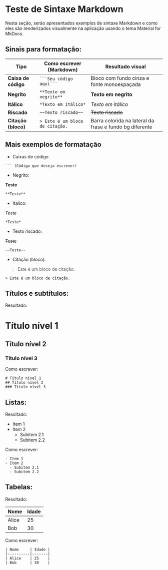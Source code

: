 # Teste de Sintaxe Markdown

Nesta seção, serão apresentados exemplos de sintaxe Markdown e como eles são renderizados visualmente na aplicação usando o tema Material for MkDocs.

## Sinais para formatação:

| Tipo                | Como escrever (Markdown)        | Resultado visual                                        |
| ------------------- | ------------------------------- | ------------------------------------------------------- |
| **Caixa de código** | ` ```Seu código aqui``` `       | Bloco com fundo cinza e fonte monoespaçada              |
| **Negrito**         | `**Texto em negrito**`          | **Texto em negrito**                                    |
| **Itálico**         | `*Texto em itálico*`            | _Texto em itálico_                                      |
| **Riscado**         | `~~Texto riscado~~`             | ~~Texto riscado~~                                       |
| **Citação (bloco)** | `> Este é um bloco de citação.` | Barra colorida na lateral da frase e fundo bg diferente |

## Mais exemplos de formatação

- Caixas de código

````
``` (Código que deseja escrever)

````

- Negrito:

**Teste**

```
**Teste**
```

- Italico:

_Teste_

```
*Teste*
```

- Texto riscado:

~~Teste~~

```
~~Teste~~
```

- Citação (bloco):

> Este é um bloco de citação.

```
> Este é um bloco de citação.
```

## Títulos e subtítulos:

Resultado:

# Título nível 1

## Título nível 2

### Título nível 3

Como escrever:

```
# Título nível 1
## Título nível 2
### Título nível 3
```

## Listas:

Resultado:

- Item 1
- Item 2
  - Subitem 2.1
  - Subitem 2.2

Como escrever:

```
- Item 1
- Item 2
  - Subitem 2.1
  - Subitem 2.2
```

## Tabelas:

Resultado:

| Nome  | Idade |
| ----- | ----- |
| Alice | 25    |
| Bob   | 30    |

Como escrever:

```
| Nome     | Idade |
|----------|-------|
| Alice    | 25    |
| Bob      | 30    |
```

